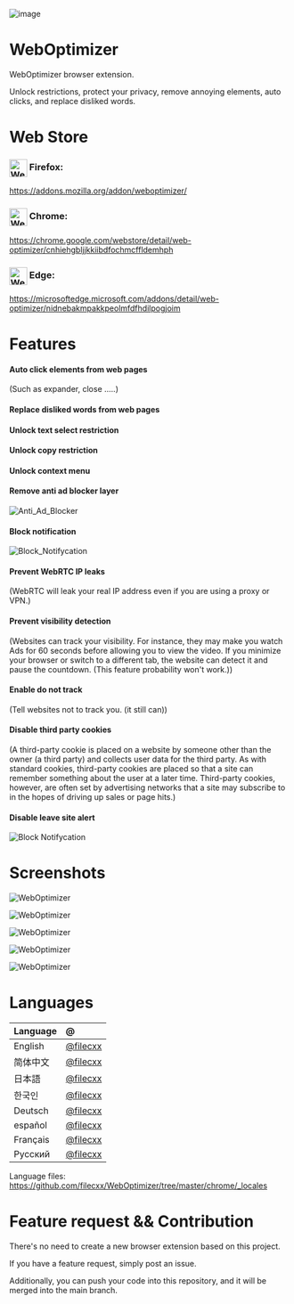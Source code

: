 ![image](chrome/icons/icon.png)

# WebOptimizer

WebOptimizer browser extension.

Unlock restrictions, protect your privacy, remove annoying elements, auto clicks, and replace disliked words.

# Web Store
### <img src="webstore/images/firefox.png" width="32" height="32" alt="WebOptimizer Firefox" align="center" /> Firefox:
https://addons.mozilla.org/addon/weboptimizer/


### <img src="webstore/images/chrome.png" width="32" height="32" alt="WebOptimizer Chrome" align="center" /> Chrome:
https://chrome.google.com/webstore/detail/web-optimizer/cnhiehgbljjkkiibdfochmcffldemhph


### <img src="webstore/images/edge.png" width="32" height="32" alt="WebOptimizer Edge" align="center" /> Edge:
https://microsoftedge.microsoft.com/addons/detail/web-optimizer/nidnebakmpakkpeolmfdfhdilpogjoim


# Features

#### Auto click elements from web pages
(Such as expander, close .....)

#### Replace disliked words from web pages

#### Unlock text select restriction

#### Unlock copy restriction

#### Unlock context menu

#### Remove anti ad blocker layer
![Anti_Ad_Blocker](chrome/images/anti_adblock.png)


#### Block notification
![Block_Notifycation](chrome/images/notification.png)


#### Prevent WebRTC IP leaks
(WebRTC will leak your real IP address even if you are using a proxy or VPN.)

#### Prevent visibility detection
(Websites can track your visibility. For instance, they may make you watch Ads for 60 seconds before allowing you to view the video. If you minimize your browser or switch to a different tab, the website can detect it and pause the countdown. (This feature probability won't work.))

#### Enable do not track
(Tell websites not to track you. (it still can))

#### Disable third party cookies
(A third-party cookie is placed on a website by someone other than the owner (a third party) and collects user data for the third party. As with standard cookies, third-party cookies are placed so that a site can remember something about the user at a later time. Third-party cookies, however, are often set by advertising networks that a site may subscribe to in the hopes of driving up sales or page hits.)

#### Disable leave site alert
![Block Notifycation](chrome/images/leave_this_site.png)


# Screenshots
![WebOptimizer](screenshots/1.png)

![WebOptimizer](screenshots/2.png)

![WebOptimizer](screenshots/3.png)

![WebOptimizer](screenshots/auto_click.png)

![WebOptimizer](screenshots/replace_words_google.png)


# Languages
| Language            |@|
|:--------------------|:-------------|
|English | [@filecxx](https://github.com/filecxx) 
|简体中文 | [@filecxx](https://github.com/filecxx) 
|日本語 | [@filecxx](https://github.com/filecxx) 
|한국인 | [@filecxx](https://github.com/filecxx) 
|Deutsch | [@filecxx](https://github.com/filecxx) 
|español | [@filecxx](https://github.com/filecxx) 
|Français | [@filecxx](https://github.com/filecxx) 
|Русский | [@filecxx](https://github.com/filecxx) 

Language files: https://github.com/filecxx/WebOptimizer/tree/master/chrome/_locales

# Feature request && Contribution
There's no need to create a new browser extension based on this project.

If you have a feature request, simply post an issue.

Additionally, you can push your code into this repository, and it will be merged into the main branch.


